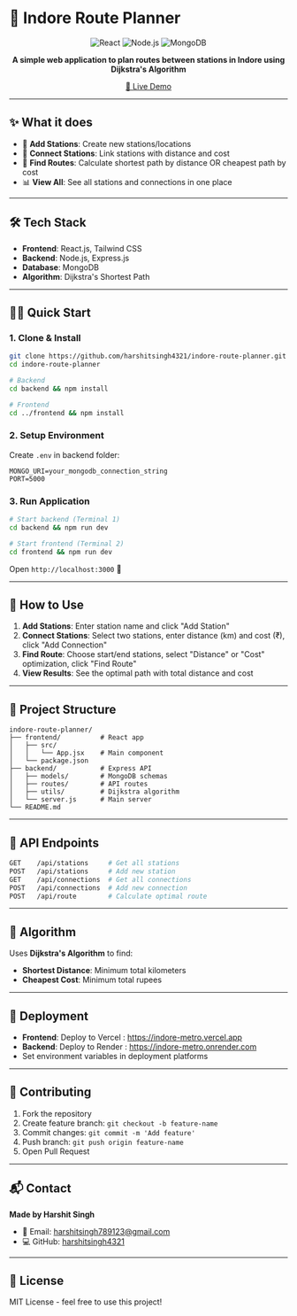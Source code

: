 # 🚦 Indore Route Planner

<div align="center">

![React](https://img.shields.io/badge/React-20232A?style=for-the-badge&logo=react&logoColor=61DAFB)
![Node.js](https://img.shields.io/badge/Node.js-43853D?style=for-the-badge&logo=node.js&logoColor=white)
![MongoDB](https://img.shields.io/badge/MongoDB-4EA94B?style=for-the-badge&logo=mongodb&logoColor=white)

**A simple web application to plan routes between stations in Indore using Dijkstra's Algorithm**

[🚀 Live Demo](https://indore-route.vercel.app)

</div>

---

## ✨ What it does

- 📍 **Add Stations**: Create new stations/locations
- 🔗 **Connect Stations**: Link stations with distance and cost  
- 🧭 **Find Routes**: Calculate shortest path by distance OR cheapest path by cost
- 📊 **View All**: See all stations and connections in one place

---

## 🛠️ Tech Stack

- **Frontend**: React.js, Tailwind CSS
- **Backend**: Node.js, Express.js  
- **Database**: MongoDB
- **Algorithm**: Dijkstra's Shortest Path

---

## 🏃‍♂️ Quick Start

### 1. Clone & Install
```bash
git clone https://github.com/harshitsingh4321/indore-route-planner.git
cd indore-route-planner

# Backend
cd backend && npm install

# Frontend  
cd ../frontend && npm install
```

### 2. Setup Environment
Create `.env` in backend folder:
```env
MONGO_URI=your_mongodb_connection_string
PORT=5000
```

### 3. Run Application
```bash
# Start backend (Terminal 1)
cd backend && npm run dev

# Start frontend (Terminal 2)  
cd frontend && npm run dev
```

Open `http://localhost:3000` 🎉

---

## 🎯 How to Use

1. **Add Stations**: Enter station name and click "Add Station"
2. **Connect Stations**: Select two stations, enter distance (km) and cost (₹), click "Add Connection"  
3. **Find Route**: Choose start/end stations, select "Distance" or "Cost" optimization, click "Find Route"
4. **View Results**: See the optimal path with total distance and cost

---

## 📁 Project Structure

```
indore-route-planner/
├── frontend/          # React app
│   ├── src/
│   │   └── App.jsx    # Main component
│   └── package.json
├── backend/           # Express API
│   ├── models/        # MongoDB schemas  
│   ├── routes/        # API routes
│   ├── utils/         # Dijkstra algorithm
│   └── server.js      # Main server
└── README.md
```

---

## 🔌 API Endpoints

```bash
GET    /api/stations     # Get all stations
POST   /api/stations     # Add new station
GET    /api/connections  # Get all connections  
POST   /api/connections  # Add new connection
POST   /api/route        # Calculate optimal route
```

---

## 🧮 Algorithm

Uses **Dijkstra's Algorithm** to find:
- **Shortest Distance**: Minimum total kilometers
- **Cheapest Cost**: Minimum total rupees

---

## 🚀 Deployment

- **Frontend**: Deploy to Vercel : https://indore-metro.vercel.app
- **Backend**: Deploy to Render : https://indore-metro.onrender.com
- Set environment variables in deployment platforms

---

## 🤝 Contributing

1. Fork the repository
2. Create feature branch: `git checkout -b feature-name`
3. Commit changes: `git commit -m 'Add feature'`
4. Push branch: `git push origin feature-name`
5. Open Pull Request

---

## 📬 Contact

**Made by Harshit Singh**

- 📧 Email: harshitsingh789123@gmail.com
- 💻 GitHub: [harshitsingh4321](https://github.com/harshitsingh4321)

---

## 📄 License

MIT License - feel free to use this project!
